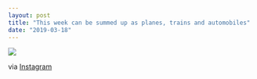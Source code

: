 ```yaml
---
layout: post
title: "This week can be summed up as planes, trains and automobiles"
date: "2019-03-18"
---
```


![](https://scontent.cdninstagram.com/vp/fb4030efa5c9990b254d4355858ca4b0/5D505565/t51.2885-15/sh0.08/e35/s640x640/53264724_993583064168414_3556015538378151695_n.jpg?_nc_ht=scontent.cdninstagram.com)  

via [Instagram](https://www.instagram.com/p/BvJBTMHBKAr/)
